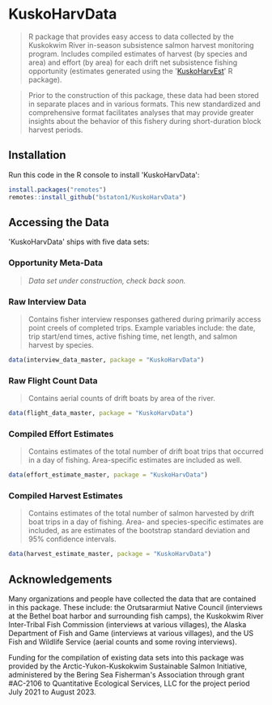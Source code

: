 # KuskoHarvData

> R package that provides easy access to data collected by the Kuskokwim River in-season subsistence salmon harvest monitoring program. Includes compiled estimates of harvest (by species and area) and effort (by area) for each drift net subsistence fishing opportunity (estimates generated using the '[KuskoHarvEst](https://github.com/bstaton1/KuskoHarvEst)' R package).

> Prior to the construction of this package, these data had been stored in separate places and in various formats. This new standardized and comprehensive format facilitates analyses that may provide greater insights about the behavior of this fishery during short-duration block harvest periods. 

## Installation

Run this code in the R console to install 'KuskoHarvData':

```R
install.packages("remotes")
remotes::install_github("bstaton1/KuskoHarvData")
```

## Accessing the Data

'KuskoHarvData' ships with five data sets:

### Opportunity Meta-Data

>_Data set under construction, check back soon._

### Raw Interview Data

>Contains fisher interview responses gathered during primarily access point creels of completed trips. Example variables include: the date, trip start/end times, active fishing time, net length, and salmon harvest by species.

```R
data(interview_data_master, package = "KuskoHarvData")
```

### Raw Flight Count Data

>Contains aerial counts of drift boats by area of the river.

```R
data(flight_data_master, package = "KuskoHarvData")
```

### Compiled Effort Estimates

>Contains estimates of the total number of drift boat trips that occurred in a day of fishing. Area-specific estimates are included as well.

```R
data(effort_estimate_master, package = "KuskoHarvData")
```

### Compiled Harvest Estimates

>Contains estimates of the total number of salmon harvested by drift boat trips in a day of fishing. Area- and species-specific estimates are included, as are estimates of the bootstrap standard deviation and 95% confidence intervals.

```R
data(harvest_estimate_master, package = "KuskoHarvData")
```

## Acknowledgements

Many organizations and people have collected the data that are contained in this package. These include: the Orutsararmiut Native Council (interviews at the Bethel boat harbor and surrounding fish camps), the Kuskokwim River Inter-Tribal Fish Commission (interviews at various villages), the Alaska Department of Fish and Game (interviews at various villages), and the US Fish and Wildlife Service (aerial counts and some roving interviews). 

Funding for the compilation of existing data sets into this package was provided by the Arctic-Yukon-Kuskokwim Sustainable Salmon Initiative, administered by the Bering Sea Fisherman's Association through grant #AC-2106 to Quantitative Ecological Services, LLC for the project period July 2021 to August 2023.

